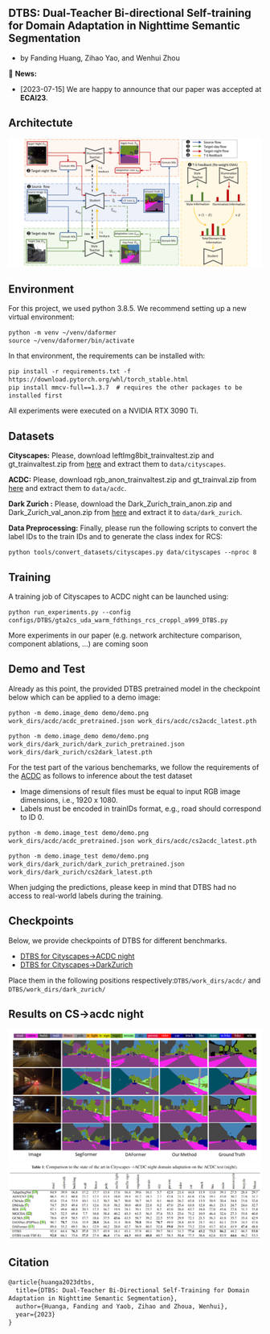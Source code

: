 ## DTBS: Dual-Teacher Bi-directional Self-training for Domain Adaptation in Nighttime Semantic Segmentation
* by Fanding Huang, Zihao Yao, and Wenhui Zhou

:bell: **News:**

* [2023-07-15] We are happy to announce that our paper was accepted at **ECAI23**.

## Architectute

![DTBS Architecture](resources/architecture.png)


## Environment

For this project, we used python 3.8.5. We recommend setting up a new virtual
environment:

```shell
python -m venv ~/venv/daformer
source ~/venv/daformer/bin/activate
```

In that environment, the requirements can be installed with:

```shell
pip install -r requirements.txt -f https://download.pytorch.org/whl/torch_stable.html
pip install mmcv-full==1.3.7  # requires the other packages to be installed first
```

All experiments were executed on a NVIDIA RTX 3090 Ti.

## Datasets

**Cityscapes:** Please, download leftImg8bit_trainvaltest.zip and
gt_trainvaltest.zip from [here](https://www.cityscapes-dataset.com/downloads/)
and extract them to `data/cityscapes`.

**ACDC:** Please, download rgb_anon_trainvaltest.zip and
gt_trainval.zip from [here](https://acdc.vision.ee.ethz.ch/download) and
extract them to `data/acdc`. 

**Dark Zurich :** Please, download the Dark_Zurich_train_anon.zip
and Dark_Zurich_val_anon.zip from
[here](https://www.trace.ethz.ch/publications/2019/GCMA_UIoU/) and extract it
to `data/dark_zurich`.

**Data Preprocessing:** Finally, please run the following scripts to convert the label IDs to the
train IDs and to generate the class index for RCS:

```shell
python tools/convert_datasets/cityscapes.py data/cityscapes --nproc 8
```



## Training

A training job of Cityscapes to ACDC night can be launched using:

```shell
python run_experiments.py --config configs/DTBS/gta2cs_uda_warm_fdthings_rcs_croppl_a999_DTBS.py
```

More experiments in our paper (e.g. network architecture comparison,
component ablations, ...) are coming soon

## Demo and Test
Already as this point, the provided DTBS pretrained model in the checkpoint below which can be applied to a demo image:

```shell
python -m demo.image_demo demo/demo.png work_dirs/acdc/acdc_pretrained.json work_dirs/acdc/cs2acdc_latest.pth
```

```shell
python -m demo.image_demo demo/demo.png work_dirs/dark_zurich/dark_zurich_pretrained.json work_dirs/dark_zurich/cs2dark_latest.pth
```

For the test part of the various benchemarks, we follow the requirements of the [ACDC](https://acdc.vision.ee.ethz.ch/submit) as follows to inference about the test dataset

* Image dimensions of result files must be equal to input RGB image dimensions, i.e., 1920 x 1080.
* Labels must be encoded in trainIDs format, e.g., road should correspond to ID 0.

```shell
python -m demo.image_test demo/demo.png work_dirs/acdc/acdc_pretrained.json work_dirs/acdc/cs2acdc_latest.pth
```

```shell
python -m demo.image_test demo/demo.png work_dirs/dark_zurich/dark_zurich_pretrained.json work_dirs/dark_zurich/cs2dark_latest.pth
```

When judging the predictions, please keep in mind that DTBS had no access to real-world labels during the training.

## Checkpoints

Below, we provide checkpoints of DTBS for different benchmarks.

* [DTBS for Cityscapes→ACDC night](https://drive.google.com/file/d/1pi9sZmpUs8Nz5-nVu0Mt-itZkSj2xfa7/view?usp=sharing)
* [DTBS for Cityscapes→DarkZurich](https://drive.google.com/file/d/1EBkKKYEtCr9zaJhoxT9ffN9cD-pvsbnS/view?usp=sharing)

Place them in the following positions respectively:`DTBS/work_dirs/acdc/` and  `DTBS/work_dirs/dark_zurich/`

## Results on CS->acdc night

![Comparasion](resources/comparison.png)
![Comparasion_table](resources/comparison_table.png)

## Citation

```
@article{huanga2023dtbs,
  title={DTBS: Dual-Teacher Bi-Directional Self-Training for Domain Adaptation in Nighttime Semantic Segmentation},
  author={Huanga, Fanding and Yaob, Zihao and Zhoua, Wenhui},
  year={2023}
}
```
